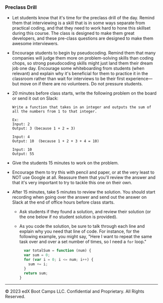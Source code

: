### Preclass Drill

* Let students know that it's time for the preclass drill of the day. Remind them that interviewing is a skill that is in some ways separate from practical coding, and that they need to work hard to hone this skillset during this course. The class is designed to make them great developers, and these pre-class questions are designed to make them awesome interviewers.

* Encourage students to begin by pseudocoding. Remind them that many companies will judge them more on problem-solving skills than coding chops, so strong pseudocoding skills might just land them their dream job one day. Encourage some whiteboarding from students (when relevant) and explain why it's beneficial for them to practice it in the classroom rather than wait for interviews to be their first experience&mdash;but move on if there are no volunteers. Do not pressure students.

* 20 minutes before class starts, write the following problem on the board or send it out on Slack:

  ```
  Write a function that takes in an integer and outputs the sum of all the numbers from 1 to that integer.

  Ex:
  Input: 2
  Output: 3 (because 1 + 2 = 3)

  Input: 4
  Output: 10  (because 1 + 2 + 3 + 4 = 10)

  Input: 10
  Output: 55
  ```

* Give the students 15 minutes to work on the problem. 

* Encourage them to try this with pencil and paper, or at the very least to NOT use Google at all. Reassure them that you'll review the answer and that it's very important to try to tackle this one on their own.

* After 15 minutes, take 5 minutes to review the solution. You should start recording when going over the answer and send out the answer on Slack at the end of office hours before class starts.

  * Ask students if they found a solution, and review their solution (or the one below if no student solution is provided).

  * As you code the solution, be sure to talk through each line and explain why you need that line of code. For instance, for the following example, you might say, "Here I want to repeat the same task over and over a set number of times, so I need a `for` loop."

    ```js
      var totalSum = function (num) {
      var sum = 0;
      for (var i = 0; i <= num; i++) {
        sum += i;
      }
      return sum;
    }
    ```

---

© 2023 edX Boot Camps LLC. Confidential and Proprietary. All Rights Reserved.
